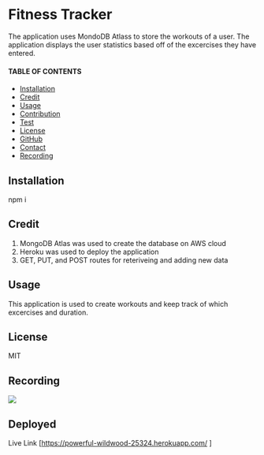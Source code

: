 # Fitness Tracker 
  The application uses MondoDB Atlass to store the workouts of a user. The application displays the user statistics based off of the excercises they have entered. 

  #### TABLE OF CONTENTS 
  * [Installation](#Installation)
  * [Credit](#Credit)
  * [Usage](#Usage)
  * [Contribution](#Contribution)
  * [Test](#Test)
  * [License](#License)
  * [GitHub](#GitHub)
  * [Contact](#Contact)
  * [Recording](#Recording)


  ## Installation
  npm i 
  
  ## Credit
  1. MongoDB Atlas was used to create the database on AWS cloud 
  2. Heroku was used to deploy the application 
  3. GET, PUT, and POST routes for reteriveing and adding new data 

  ## Usage
   This application is used to create workouts and keep track of which excercises and duration.

   

  ## License 
  MIT

  ## Recording
  ![](ReadMeGeneratpr-1609219123120.gif)


## Deployed
Live Link [https://powerful-wildwood-25324.herokuapp.com/ ]
